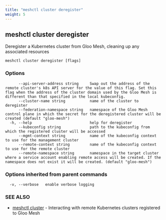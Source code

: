 ```yaml
---
title: "meshctl cluster deregister"
weight: 5
---
```

## meshctl cluster deregister

Deregister a Kubernetes cluster from Gloo Mesh, cleaning up any associated resources

```
meshctl cluster deregister [flags]
```

### Options

```
      --api-server-address string     Swap out the address of the remote cluster's k8s API server for the value of this flag. Set this flag when the address of the cluster domain used by the Gloo Mesh is different than that specified in the local kubeconfig.
      --cluster-name string           name of the cluster to deregister
      --federation-namespace string   namespace of the Gloo Mesh control plane in which the secret for the deregistered cluster will be created (default "gloo-mesh")
  -h, --help                          help for deregister
      --kubeconfig string             path to the kubeconfig from which the registered cluster will be accessed
      --mgmt-context string           name of the kubeconfig context to use for the management cluster
      --remote-context string         name of the kubeconfig context to use for the remote cluster
      --remote-namespace string       namespace in the target cluster where a service account enabling remote access will be created. If the namespace does not exist it will be created. (default "gloo-mesh")
```

### Options inherited from parent commands

```
  -v, --verbose   enable verbose logging
```

### SEE ALSO

* [meshctl cluster](../meshctl_cluster)	 - Interacting with remote Kubernetes clusters registered to Gloo Mesh

